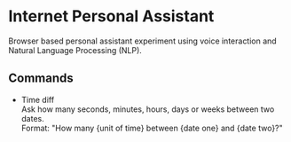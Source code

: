 Internet Personal Assistant
===========================

Browser based personal assistant experiment using voice interaction and Natural Language Processing (NLP).

Commands
--------

* Time diff  
Ask how many seconds, minutes, hours, days or weeks between two dates.  
Format:  "How many {unit of time} between {date one} and {date two}?"